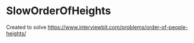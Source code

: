 # SlowOrderOfHeights
Created to solve https://www.interviewbit.com/problems/order-of-people-heights/
